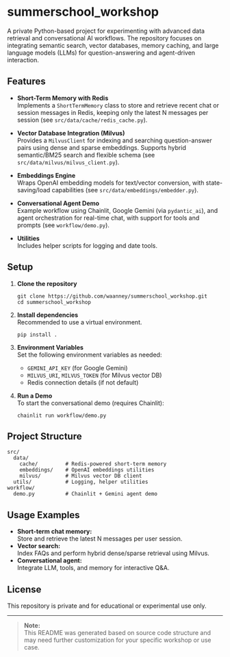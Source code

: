 # summerschool_workshop

A private Python-based project for experimenting with advanced data retrieval and conversational AI workflows. The repository focuses on integrating semantic search, vector databases, memory caching, and large language models (LLMs) for question-answering and agent-driven interaction.

## Features

- **Short-Term Memory with Redis**  
  Implements a `ShortTermMemory` class to store and retrieve recent chat or session messages in Redis, keeping only the latest N messages per session (see `src/data/cache/redis_cache.py`).

- **Vector Database Integration (Milvus)**  
  Provides a `MilvusClient` for indexing and searching question-answer pairs using dense and sparse embeddings. Supports hybrid semantic/BM25 search and flexible schema (see `src/data/milvus/milvus_client.py`).

- **Embeddings Engine**  
  Wraps OpenAI embedding models for text/vector conversion, with state-saving/load capabilities (see `src/data/embeddings/embedder.py`).

- **Conversational Agent Demo**  
  Example workflow using Chainlit, Google Gemini (via `pydantic_ai`), and agent orchestration for real-time chat, with support for tools and prompts (see `workflow/demo.py`).

- **Utilities**  
  Includes helper scripts for logging and date tools.

## Setup

1. **Clone the repository**  
   ```
   git clone https://github.com/waanney/summerschool_workshop.git
   cd summerschool_workshop
   ```

2. **Install dependencies**  
   Recommended to use a virtual environment.
   ```
   pip install .  
   ```

3. **Environment Variables**  
   Set the following environment variables as needed:
   - `GEMINI_API_KEY` (for Google Gemini)
   - `MILVUS_URI`, `MILVUS_TOKEN` (for Milvus vector DB)
   - Redis connection details (if not default)

4. **Run a Demo**  
   To start the conversational demo (requires Chainlit):
   ```
   chainlit run workflow/demo.py
   ```

## Project Structure

```
src/
  data/
    cache/         # Redis-powered short-term memory
    embeddings/    # OpenAI embeddings utilities
    milvus/        # Milvus vector DB client
  utils/           # Logging, helper utilities
workflow/
  demo.py          # Chainlit + Gemini agent demo
```

## Usage Examples

- **Short-term chat memory:**  
  Store and retrieve the latest N messages per user session.
- **Vector search:**  
  Index FAQs and perform hybrid dense/sparse retrieval using Milvus.
- **Conversational agent:**  
  Integrate LLM, tools, and memory for interactive Q&A.

## License

This repository is private and for educational or experimental use only.

---

> **Note:**  
> This README was generated based on source code structure and may need further customization for your specific workshop or use case.

